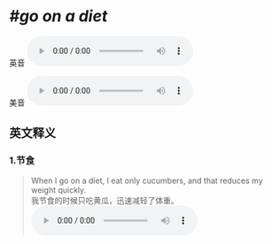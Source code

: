 # ***\#go on a diet*** 
英音
<audio src="./media/go on a diet1.aac" controls="controls"></audio>

美音
<audio src="./media/go on a diet2.aac" controls="controls"></audio>



  

英文释义
---
### 1.**节食**  

 > When I go on a diet, I eat only cucumbers, and that reduces my weight quickly.  
 > 我节食的时候只吃黄瓜，迅速减轻了体重。    
<audio src="./media/diet-2.aac" controls="controls"></audio>



